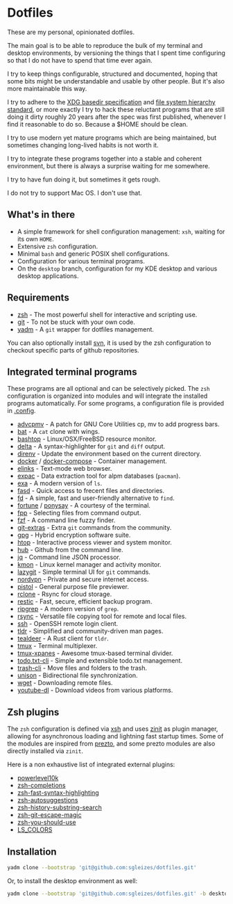 # Dotfiles

These are my personal, opinionated dotfiles.

The main goal is to be able to reproduce the bulk of my terminal and desktop environments,
by versioning the things that I spent time configuring so that I do not have to spend that time ever again.

I try to keep things configurable, structured and documented, hoping that some bits might be
understandable and usable by other people. But it's also more maintainable this way.

I try to adhere to the [XDG basedir specification](https://specifications.freedesktop.org/basedir-spec/basedir-spec-latest.html)
and [file system hierarchy standard](https://www.freedesktop.org/software/systemd/man/file-hierarchy.html#Home%20Directory),
or more exactly I try to hack these reluctant programs that are still doing it dirty roughly 20 years after the spec was first published,
whenever I find it reasonable to do so. Because a $HOME should be clean.

I try to use modern yet mature programs which are being maintained, but sometimes changing long-lived habits is not worth it.

I try to integrate these programs together into a stable and coherent environment, but there is always a surprise waiting for me somewhere.

I try to have fun doing it, but sometimes it gets rough.

I do not try to support Mac OS. I don't use that.

## What's in there

- A simple framework for shell configuration management: `xsh`, waiting for its own `HOME`.
- Extensive `zsh` configuration.
- Minimal `bash` and generic POSIX shell configurations.
- Configuration for various terminal programs.
- On the `desktop` branch, configuration for my KDE desktop and various desktop applications.

## Requirements

- [zsh](zsh.sourceforge.net/) - The most powerful shell for interactive and scripting use.
- [git](https://git-scm.com/) - To not be stuck with your own code.
- [yadm](https://yadm.io/) - A `git` wrapper for dotfiles management.

You can also optionally install [svn](https://subversion.apache.org/),
it is used by the zsh configuration to checkout specific parts of github repositories.

## Integrated terminal programs

These programs are all optional and can be selectively picked.
The `zsh` configuration is organized into modules and will integrate the installed programs automatically.
For some programs, a configuration file is provided in [.config](.config).

- [advcpmv](https://github.com/jarun/advcpmv) - A patch for GNU Core Utilities cp, mv to add progress bars.
- [bat](https://github.com/sharkdp/bat) - A `cat` clone with wings.
- [bashtop](https://github.com/aristocratos/bashtop) - Linux/OSX/FreeBSD resource monitor.
- [delta](https://github.com/dandavison/delta) - A syntax-highlighter for `git` and `diff` output.
- [direnv](https://github.com/direnv/direnv) - Update the environment based on the current directory.
- [docker](https://github.com/docker/cli) / [docker-compose](https://github.com/docker/compose) - Container management.
- [elinks](http://elinks.or.cz/) - Text-mode web browser.
- [expac](https://github.com/falconindy/expac) - Data extraction tool for alpm databases (`pacman`).
- [exa](https://github.com/ogham/exa) - A modern version of `ls`.
- [fasd](https://github.com/clvv/fasd) - Quick access to frecent files and directories.
- [fd](https://github.com/sharkdp/fd) - A simple, fast and user-friendly alternative to `find`.
- [fortune](https://github.com/shlomif/fortune-mod) / [ponysay](https://github.com/erkin/ponysay) - A courtesy of the terminal.
- [fpp](https://github.com/facebook/pathpicker/) - Selecting files from command output.
- [fzf](https://github.com/junegunn/fzf) - A command line fuzzy finder.
- [git-extras](https://github.com/tj/git-extras) - Extra `git` commands from the community.
- [gpg](https://gnupg.org/) - Hybrid encryption software suite.
- [htop](https://github.com/hishamhm/htop) - Interactive process viewer and system monitor.
- [hub](https://hub.github.com/) - Github from the command line.
- [jq](https://github.com/stedolan/jq) - Command line JSON processor.
- [kmon](https://github.com/orhun/kmon) - Linux kernel manager and activity monitor.
- [lazygit](https://github.com/jesseduffield/lazygit) - Simple terminal UI for `git` commands.
- [nordvpn](https://nordvpn.com/) - Private and secure internet access.
- [pistol](https://github.com/doronbehar/pistol) - General purpose file previewer.
- [rclone](https://github.com/rclone/rclone) - Rsync for cloud storage.
- [restic](https://github.com/restic/restic) - Fast, secure, efficient backup program.
- [ripgrep](https://github.com/BurntSushi/ripgrep) - A modern version of `grep`.
- [rsync](https://github.com/WayneD/rsync) - Versatile file copying tool for remote and local files.
- [ssh](https://www.openssh.com/) - OpenSSH remote login client.
- [tldr](https://github.com/dbrgn/tealdeer/) - Simplified and community-driven man pages.
- [tealdeer](https://github.com/dbrgn/tealdeer/) - A Rust client for `tldr`.
- [tmux](https://github.com/tmux/tmux) - Terminal multiplexer.
- [tmux-xpanes](https://github.com/greymd/tmux-xpanes) - Awesome tmux-based terminal divider.
- [todo.txt-cli](https://github.com/todotxt/todo.txt-cli) - Simple and extensible todo.txt management.
- [trash-cli](https://github.com/sindresorhus/trash-cli) - Move files and folders to the trash.
- [unison](https://www.cis.upenn.edu/~bcpierce/unison/) - Bidirectional file synchronization.
- [wget](https://www.gnu.org/software/wget/) - Downloading remote files.
- [youtube-dl](https://github.com/ytdl-org/youtube-dl) - Download videos from various platforms.

## Zsh plugins

The `zsh` configuration is defined via [xsh](.xsh/zsh/init.zsh) and uses [zinit](https://github.com/zdharma/zinit)
as plugin manager, allowing for asynchronous loading and lightning fast startup times.
Some of the modules are inspired from [prezto](https://github.com/sorin-ionescu/prezto),
and some prezto modules are also directly installed via `zinit`.

Here is a non exhaustive list of integrated external plugins:
- [powerlevel10k](https://github.com/romkatv/powerlevel10k)
- [zsh-completions](https://github.com/zsh-users/zsh-completions)
- [zsh-fast-syntax-highlighting](https://github.com/zdharma/fast-syntax-highlighting)
- [zsh-autosuggestions](https://github.com/zsh-users/zsh-autosuggestions)
- [zsh-history-substring-search](https://github.com/zsh-users/zsh-history-substring-search)
- [zsh-git-escape-magic](https://github.com/knu/zsh-git-escape-magic)
- [zsh-you-should-use](https://github.com/MichaelAquilina/zsh-you-should-use)
- [LS_COLORS](https://github.com/trapd00r/LS_COLORS)

## Installation

```sh
yadm clone --bootstrap 'git@github.com:sgleizes/dotfiles.git'
```

Or, to install the desktop environment as well:
```sh
yadm clone --bootstrap 'git@github.com:sgleizes/dotfiles.git' -b desktop
```
